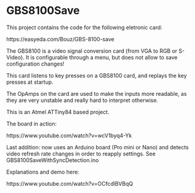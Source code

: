 # GBS8100Save
<p>This project contains the code for the following eletronic card:</p>
https://easyeda.com/Bouz/GBS-8100-save
<p>The GBS8100 is a video signal conversion card (from VGA to RGB or S-Video). It is configurable through a menu, but does not allow to save configuration changes!</p>
<p>This card listens to key presses on a GBS8100 card, and replays the key presses at startup.</p>
<p>The OpAmps on the card are used to make the inputs more readable, as they are very unstable and really hard to interpret otherwise.</p>
<p>This is an Atmel ATTiny84 based project.</p>
<p>The board in action:</p>
<p>https://www.youtube.com/watch?v=wcV1byq4-Yk</p>
<p>Last addition: now uses an Arduino board (Pro mini or Nano) and detects video refresh rate changes in order to reapply settings. See GBS8100SaveWithSyncDetection.ino</p>
<p>Explanations and demo here:</p>
<p>https://www.youtube.com/watch?v=OCfcdlBVBqQ</p>